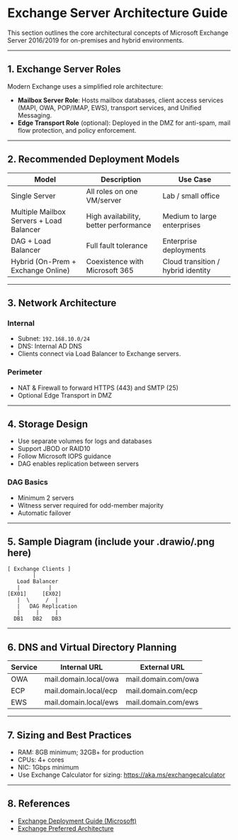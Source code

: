 
# Exchange Server Architecture Guide

This section outlines the core architectural concepts of Microsoft Exchange Server 2016/2019 for on-premises and hybrid environments.

---

## 1. Exchange Server Roles

Modern Exchange uses a simplified role architecture:

- **Mailbox Server Role**: Hosts mailbox databases, client access services (MAPI, OWA, POP/IMAP, EWS), transport services, and Unified Messaging.
- **Edge Transport Role** (optional): Deployed in the DMZ for anti-spam, mail flow protection, and policy enforcement.

---

## 2. Recommended Deployment Models

| Model                                         | Description | Use Case |
|-------                                        |-------------|----------|
| Single Server                                 | All roles on one VM/server | Lab / small office |
| Multiple Mailbox Servers + Load Balancer      | High availability, better performance | Medium to large enterprises |
| DAG + Load Balancer                           | Full fault tolerance | Enterprise deployments |
| Hybrid (On-Prem + Exchange Online)            | Coexistence with Microsoft 365 | Cloud transition / hybrid identity |

---

## 3. Network Architecture

### Internal

- Subnet: `192.168.10.0/24`
- DNS: Internal AD DNS
- Clients connect via Load Balancer to Exchange servers.

### Perimeter

- NAT & Firewall to forward HTTPS (443) and SMTP (25)
- Optional Edge Transport in DMZ

---

## 4. Storage Design

- Use separate volumes for logs and databases
- Support JBOD or RAID10
- Follow Microsoft IOPS guidance
- DAG enables replication between servers

### DAG Basics

- Minimum 2 servers
- Witness server required for odd-member majority
- Automatic failover

---

## 5. Sample Diagram (include your .drawio/.png here)

```
[ Exchange Clients ]
        |
   Load Balancer
   |         |
[EX01]     [EX02]
   |  \     /  |
   |   DAG Replication
   |     |     |
  DB1   DB2   DB3
```

---

## 6. DNS and Virtual Directory Planning

| Service | Internal URL | External URL |
|---------|---------------|----------------|
| OWA     | mail.domain.local/owa | mail.domain.com/owa |
| ECP     | mail.domain.local/ecp | mail.domain.com/ecp |
| EWS     | mail.domain.local/ews | mail.domain.com/ews |

---

## 7. Sizing and Best Practices

- RAM: 8GB minimum; 32GB+ for production
- CPUs: 4+ cores
- NIC: 1Gbps minimum
- Use Exchange Calculator for sizing: https://aka.ms/exchangecalculator

---

## 8. References

- [Exchange Deployment Guide (Microsoft)](https://learn.microsoft.com/en-us/exchange/planning-and-deployment)
- [Exchange Preferred Architecture](https://learn.microsoft.com/en-us/exchange/plan-and-deploy/deployment-ref/preferred-architecture)
